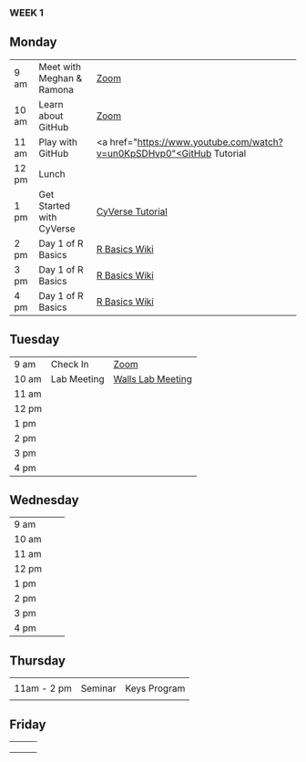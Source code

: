 ### WEEK 1

## Monday
|   |   |   |
|---|---|---|
| 9 am | Meet with Meghan & Ramona | <a href="https://arizona.zoom.us/j/97026119349">Zoom</a> |
| 10 am | Learn about GitHub | <a href="https://arizona.zoom.us/j/868148380">Zoom</a> |
| 11 am | Play with GitHub | <a href="https://www.youtube.com/watch?v=un0KpSDHvp0"<GitHub Tutorial</a> |
| 12 pm | Lunch |  |
| 1 pm | Get Started with CyVerse | <a href="https://www.youtube.com/watch?v=-1lQuIMLXvs">CyVerse Tutorial</a> |
| 2 pm | Day 1 of R Basics | <a href="https://github.com/nmnh-r-users/R-Basics">R Basics Wiki</a> |
| 3 pm | Day 1 of R Basics | <a href="https://github.com/nmnh-r-users/R-Basics">R Basics Wiki</a> |
| 4 pm | Day 1 of R Basics | <a href="https://github.com/nmnh-r-users/R-Basics">R Basics Wiki</a> |

## Tuesday
|   |   |   |
|---|---|---|
| 9 am | Check In | <a href="https://arizona.zoom.us/j/97026119349">Zoom</a> |
| 10 am | Lab Meeting | <a href="https://arizona.zoom.us/j/92506497983">Walls Lab Meeting</a> |
| 11 am |   |   |
| 12 pm |   |   |
| 1 pm |   |   |
| 2 pm |   |   |
| 3 pm |   |   |
| 4 pm |   |   |

## Wednesday
|   |   |   |
|---|---|---|
| 9 am |   |   |
| 10 am |   |   |
| 11 am |   |   |
| 12 pm |   |   |
| 1 pm |   |   |
| 2 pm |   |   |
| 3 pm |   |   |
| 4 pm |   |   |

## Thursday
|   |   |   |
|---|---|---|
|   |   |   |
| 11am - 2 pm | Seminar | Keys Program |
|   |   |   |

## Friday
|   |   |   |
|---|---|---|
|   |   |   |
|   |   |   |
|   |   |   |

